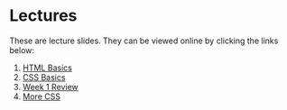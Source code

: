 # Lectures

These are lecture slides. They can be viewed online by clicking the links
below:

1. [HTML Basics](https://fewd-sg.github.io/lectures/1-html-basics)
1. [CSS Basics](https://fewd-sg.github.io/lectures/2-css-basics)
1. [Week 1 Review](https://fewd-sg.github.io/lectures/4-week-1-review/)
1. [More CSS](https://fewd-sg.github.io/lectures/5-more-css/)

